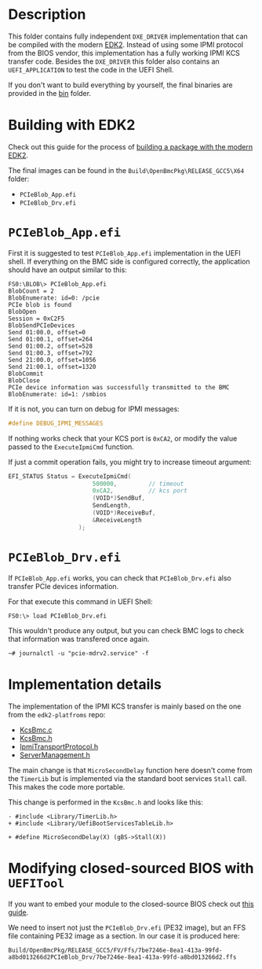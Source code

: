 # Description

This folder contains fully independent `DXE_DRIVER` implementation that can be compiled with the modern [EDK2](https://github.com/tianocore/edk2). Instead of using some IPMI protocol from the BIOS vendor, this implementation has a fully working IPMI KCS transfer code. Besides the `DXE_DRIVER` this folder also contains an `UEFI_APPLICATION` to test the code in the UEFI Shell.

If you don't want to build everything by yourself, the final binaries are provided in the [bin](bin) folder.

# Building with EDK2

Check out this guide for the process of [building a package with the modern EDK2](https://github.com/Kostr/smbios_blob_transfer/blob/main/UEFI/standalone/README.md#building-with-edk2).

The final images can be found in the `Build\OpenBmcPkg\RELEASE_GCC5\X64` folder:
- `PCIeBlob_App.efi`
- `PCIeBlob_Drv.efi`

# `PCIeBlob_App.efi`

First it is suggested to test `PCIeBlob_App.efi` implementation in the UEFI shell. If everything on the BMC side is configured correctly, the application should have an output similar to this:
```
FS0:\BLOB\> PCIeBlob_App.efi
BlobCount = 2
BlobEnumerate: id=0: /pcie
PCIe blob is found
BlobOpen
Session = 0xC2F5
BlobSendPCIeDevices
Send 01:00.0, offset=0
Send 01:00.1, offset=264
Send 01:00.2, offset=528
Send 01:00.3, offset=792
Send 21:00.0, offset=1056
Send 21:00.1, offset=1320
BlobCommit
BlobClose
PCIe device information was successfully transmitted to the BMC
BlobEnumerate: id=1: /smbios
```

If it is not, you can turn on debug for IPMI messages:
```cpp
#define DEBUG_IPMI_MESSAGES
```

If nothing works check that your KCS port is `0xCA2`, or modify the value passed to the `ExecuteIpmiCmd` function.

If just a commit operation fails, you might try to increase timeout argument:
```cpp
EFI_STATUS Status = ExecuteIpmiCmd(
                        500000,			// timeout
                        0xCA2,			// kcs port
                        (VOID*)SendBuf,
                        SendLength,
                        (VOID*)ReceiveBuf,
                        &ReceiveLength
                    );
```

# `PCIeBlob_Drv.efi`

If `PCIeBlob_App.efi` works, you can check that `PCIeBlob_Drv.efi` also transfer PCIe devices information.

For that execute this command in UEFI Shell:
```
FS0:\> load PCIeBlob_Drv.efi
```

This wouldn't produce any output, but you can check BMC logs to check that information was transfered once again.
```
~# journalctl -u "pcie-mdrv2.service" -f
```

# Implementation details

The implementation of the IPMI KCS transfer is mainly based on the one from the `edk2-platfroms` repo:
- [KcsBmc.c](https://github.com/tianocore/edk2-platforms/blob/ab9805e0020b413232e1abd8d6e6624c98f63816/Features/Intel/OutOfBandManagement/IpmiFeaturePkg/GenericIpmi/Common/KcsBmc.c)
- [KcsBmc.h](https://github.com/tianocore/edk2-platforms/blob/ab9805e0020b413232e1abd8d6e6624c98f63816/Features/Intel/OutOfBandManagement/IpmiFeaturePkg/GenericIpmi/Common/KcsBmc.h)
- [IpmiTransportProtocol.h](https://github.com/tianocore/edk2-platforms/blob/ab9805e0020b413232e1abd8d6e6624c98f63816/Features/Intel/OutOfBandManagement/IpmiFeaturePkg/Include/Protocol/IpmiTransportProtocol.h)
- [ServerManagement.h](https://github.com/tianocore/edk2-platforms/blob/ab9805e0020b413232e1abd8d6e6624c98f63816/Features/Intel/OutOfBandManagement/IpmiFeaturePkg/Include/ServerManagement.h)

The main change is that `MicroSecondDelay` function here doesn't come from the `TimerLib` but is implemented via the standard boot services `Stall` call. This makes the code more portable.

This change is performed in the `KcsBmc.h` and looks like this:
```
- #include <Library/TimerLib.h>
+ #include <Library/UefiBootServicesTableLib.h>

+ #define MicroSecondDelay(X) (gBS->Stall(X))
```

# Modifying closed-sourced BIOS with `UEFITool`

If you want to embed your module to the closed-source BIOS check out [this guide](https://github.com/Kostr/smbios_blob_transfer/blob/main/UEFI/standalone/README.md#modifying-closed-sourced-bios-with-uefitool).

We need to insert not just the `PCIeBlob_Drv.efi` (PE32 image), but an FFS file containing PE32 image as a section. In our case it is produced here:
```
Build/OpenBmcPkg/RELEASE_GCC5/FV/Ffs/7be7246e-8ea1-413a-99fd-a8bd013266d2PCIeBlob_Drv/7be7246e-8ea1-413a-99fd-a8bd013266d2.ffs
```

